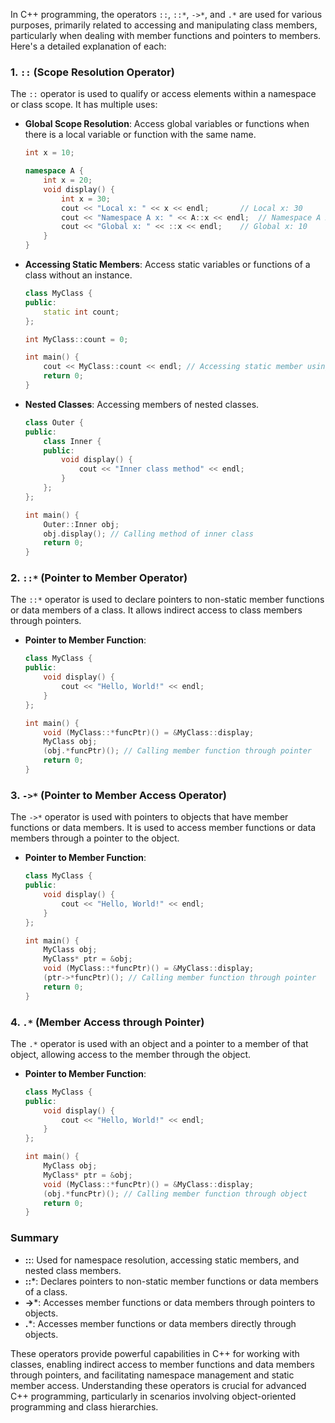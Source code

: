 In C++ programming, the operators `::`, `::*`, `->*`, and `.*` are used for various purposes, primarily related to accessing and manipulating class members, particularly when dealing with member functions and pointers to members. Here's a detailed explanation of each:

### 1. `::` (Scope Resolution Operator)

The `::` operator is used to qualify or access elements within a namespace or class scope. It has multiple uses:

- **Global Scope Resolution**: Access global variables or functions when there is a local variable or function with the same name.
  
  ```cpp
  int x = 10;

  namespace A {
      int x = 20;
      void display() {
          int x = 30;
          cout << "Local x: " << x << endl;       // Local x: 30
          cout << "Namespace A x: " << A::x << endl;  // Namespace A x: 20
          cout << "Global x: " << ::x << endl;    // Global x: 10
      }
  }
  ```

- **Accessing Static Members**: Access static variables or functions of a class without an instance.

  ```cpp
  class MyClass {
  public:
      static int count;
  };

  int MyClass::count = 0;

  int main() {
      cout << MyClass::count << endl; // Accessing static member using ::
      return 0;
  }
  ```

- **Nested Classes**: Accessing members of nested classes.

  ```cpp
  class Outer {
  public:
      class Inner {
      public:
          void display() {
              cout << "Inner class method" << endl;
          }
      };
  };

  int main() {
      Outer::Inner obj;
      obj.display(); // Calling method of inner class
      return 0;
  }
  ```

### 2. `::*` (Pointer to Member Operator)

The `::*` operator is used to declare pointers to non-static member functions or data members of a class. It allows indirect access to class members through pointers.

- **Pointer to Member Function**:

  ```cpp
  class MyClass {
  public:
      void display() {
          cout << "Hello, World!" << endl;
      }
  };

  int main() {
      void (MyClass::*funcPtr)() = &MyClass::display;
      MyClass obj;
      (obj.*funcPtr)(); // Calling member function through pointer
      return 0;
  }
  ```

### 3. `->*` (Pointer to Member Access Operator)

The `->*` operator is used with pointers to objects that have member functions or data members. It is used to access member functions or data members through a pointer to the object.

- **Pointer to Member Function**:

  ```cpp
  class MyClass {
  public:
      void display() {
          cout << "Hello, World!" << endl;
      }
  };

  int main() {
      MyClass obj;
      MyClass* ptr = &obj;
      void (MyClass::*funcPtr)() = &MyClass::display;
      (ptr->*funcPtr)(); // Calling member function through pointer
      return 0;
  }
  ```

### 4. `.*` (Member Access through Pointer)

The `.*` operator is used with an object and a pointer to a member of that object, allowing access to the member through the object.

- **Pointer to Member Function**:

  ```cpp
  class MyClass {
  public:
      void display() {
          cout << "Hello, World!" << endl;
      }
  };

  int main() {
      MyClass obj;
      MyClass* ptr = &obj;
      void (MyClass::*funcPtr)() = &MyClass::display;
      (obj.*funcPtr)(); // Calling member function through object
      return 0;
  }
  ```

### Summary

- **::**: Used for namespace resolution, accessing static members, and nested class members.
- **::***: Declares pointers to non-static member functions or data members of a class.
- **->***: Accesses member functions or data members through pointers to objects.
- **.***: Accesses member functions or data members directly through objects.

These operators provide powerful capabilities in C++ for working with classes, enabling indirect access to member functions and data members through pointers, and facilitating namespace management and static member access. Understanding these operators is crucial for advanced C++ programming, particularly in scenarios involving object-oriented programming and class hierarchies.

